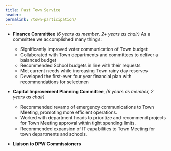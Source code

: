 ```yaml
---
title: Past Town Service
header:
permalink: /town-participation/
---
```


* **Finance Committee** *(6 years as member, 2+ years as chair)* As a committee we accomplished many things:

    - Significantly improved voter communication of Town budget
    - Collaborated with Town departments and committees to deliver a balanced budget
    - Recommended School budgets in line with their requests
    - Met current needs while increasing Town rainy day reserves
    - Developed the first-ever four year financial plan with recommendations for selectmen

* **Capital Improvement Planning Committee**, *(6 years as member, 2 years as chair)*

    - Recommended revamp of emergency communications to Town Meeting, promoting more efficient operations.
    - Worked with department heads to prioritize and recommend projects for Town Meeting approval within tight spending limits.
    - Recommended expansion of IT capabilities to Town Meeting for town departments and schools.

* **Liaison to DPW Commissioners**

